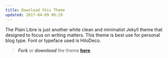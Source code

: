 ```yaml
---
title: Download this Theme
updated: 2017-04-09 00:29
---
```


The Plain Libre is just another white clean and minimalist Jekyll theme that 
designed to focus on writing matters. This theme is best use for personal blog 
type. Font or typeface used is HiloDeco.

> **_Fork_** or **_download_** the theme [**here**](https://github.com/frnmst/the-plain-libre).
